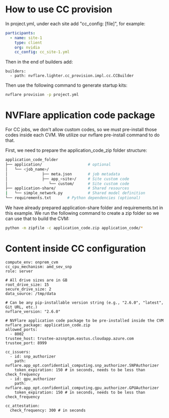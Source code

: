 # How to use CC provision

In project.yml, under each site add "cc_config: [file]", for example:

```yaml
participants:
  - name: site-1
    type: client
    org: nvidia
    cc_config: cc_site-1.yml
```

Then in the end of builders add:

```
builders:
  - path: nvflare.lighter.cc_provision.impl.cc.CCBuilder
```

Then use the following command to generate startup kits:

```bash
nvflare provision -p project.yml
```

# NVFlare application code package

For CC jobs, we don't allow custom codes, so we must pre-install those codes inside each CVM.
We utilize our nvflare pre-install command to do that.
 
First, we need to prepare the application_code_zip folder structure:

```bash
application_code_folder
├── application/                    # optional
│   └── <job_name>/
│               ├── meta.json       # job metadata
│               ├── app_<site>/     # Site custom code
│                  └── custom/      # Site custom code
├── application-share/              # Shared resources
|   └── simple_network.py           # Shared model definition 
└── requirements.txt       # Python dependencies (optional)
```

We have already prepared application-share folder and requirements.txt in this example.
We run the following command to create a zip folder so we can use that to build the CVM:

```bash
python -m zipfile -c application_code.zip application_code/*
```

# Content inside CC configuration

```
compute_env: onprem_cvm
cc_cpu_mechanism: amd_sev_snp
role: server

# All drive sizes are in GB
root_drive_size: 15
secure_drive_size: 2
data_source: /tmp/data

# Can be any pip-installable version string (e.g., "2.6.0", "latest", Git URL, etc.)
nvflare_version: "2.6.0"

# NVFlare application code package to be pre-installed inside the CVM
nvflare_package: application_code.zip
allowed_ports:
  - 8002
trustee_host: trustee-azsnptpm.eastus.cloudapp.azure.com
trustee_port: 8999

cc_issuers:
  - id: snp_authorizer
    path: nvflare.app_opt.confidential_computing.snp_authorizer.SNPAuthorizer
    token_expiration: 150 # in seconds, needs to be less than check_frequency
  - id: gpu_authorizer
    path: nvflare.app_opt.confidential_computing.gpu_authorizer.GPUAuthorizer
    token_expiration: 150 # in seconds, needs to be less than check_frequency

cc_attestation:
  check_frequency: 300 # in seconds

```
